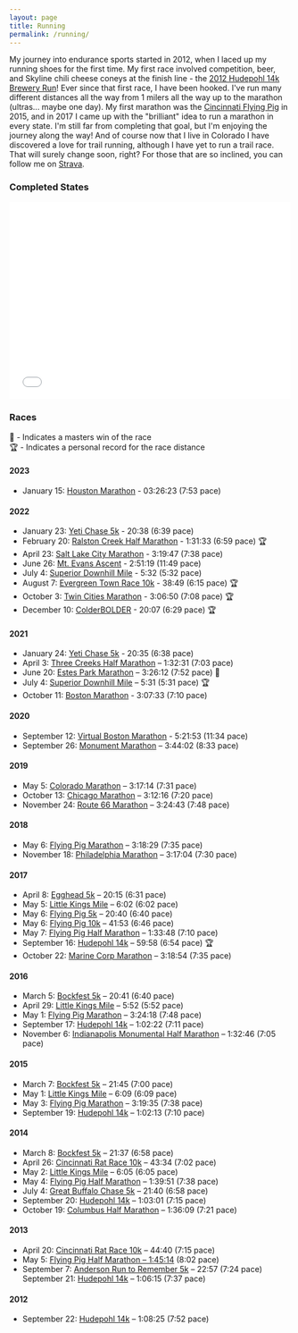 ```yaml
---
layout: page
title: Running
permalink: /running/
---
```


My journey into endurance sports started in 2012, when I laced up my running shoes for the first time. My first race involved competition, beer, and Skyline chili cheese coneys at the finish line - the <a href="https://hudy14krun.com/">2012 Hudepohl 14k Brewery Run</a>! Ever since that first race, I have been hooked. I've run many different distances all the way from 1 milers all the way up to the marathon (ultras... maybe one day). My first marathon was the <a href="https://flyingpigmarathon.com/">Cincinnati Flying Pig</a> in 2015, and in 2017 I came up with the "brilliant" idea to run a marathon in every state. I'm still far from completing that goal, but I'm enjoying the journey along the way! And of course now that I live in Colorado I have discovered a love for trail running, although I have yet to run a trail race. That will surely change soon, right? For those that are so inclined, you can follow me on <a href="https://www.strava.com/athletes/jdhunt">Strava</a>. 

<h3>Completed States</h3>
<div style="max-width:980px;margin:5px auto 10px auto;font-size:14px;"><div style="position:relative;padding: 0 0 70% 0;height:0;overflow:hidden;"><iframe style="position:absolute;top:0;left:0;width:100%;height:100%;" src="//www.fla-shop.com/visited-states/embed/?st=CO%2CIL%2CMA%2CMN%2CNE%2COH%2COK%2CPA%2CTX%2CUT%2CVA&vc=1ca032&uc=90cfea&hc=40bfa6&bc=ffffff&sl=on" frameborder="0" scrolling="no"></iframe></div>

<h3>Races</h3>
🥇 - Indicates a masters win of the race<br />
🏆 - Indicates a personal record for the race distance

<div id="races-by-year">
    <h4>2023</h4>
    <ul>
        <li>January 15: <a href="https://www.delmopro.com/results-site/houston-marathon">Houston Marathon</a> - 03:26:23 (7:53 pace)</li>
    </ul>
    <h4>2022</h4>
    <ul>
        <li>January 23: <a href="https://racingunderground.racetecresults.com/myresults.aspx?uid=16436-535-1-277696">Yeti Chase 5k</a> - 20:38 (6:39 pace)</li>
        <li>February 20: <a href="https://racingunderground.racetecresults.com/myresults.aspx?uid=16436-536-2-278081">Ralston Creek Half Marathon</a> - 1:31:33 (6:59 pace) 🏆</li>
        <li>April 23: <a href="https://www.athlinks.com/event/20457/results/Event/1003533/Course/2188967/Bib/924">Salt Lake City Marathon</a> - 3:19:47 (7:38 pace)</li>
        <li>June 26: <a href="https://racingunderground.racetecresults.com/myresults.aspx?uid=16436-540-2-284095">Mt. Evans Ascent</a> - 2:51:19 (11:49 pace)</li>
        <li>July 4: <a href="https://racingunderground.racetecresults.com/myresults.aspx?uid=16436-562-1-286035">Superior Downhill Mile</a> - 5:32 (5:32 pace)</li>
        <li>August 7: <a href="https://racingunderground.racetecresults.com/myresults.aspx?uid=16436-409-2-22021">Evergreen Town Race 10k</a> - 38:49 (6:15 pace) 🏆</li>
        <li>October 3: <a href="https://www.mtecresults.com/runner/show?race=14047&email=1&rid=5073">Twin Cities Marathon</a> - 3:06:50 (7:08 pace) 🏆</li>
        <li>December 10: <a href="https://www.bolderboulder.com/colder-2022-race-results/">ColderBOLDER</a> - 20:07 (6:29 pace) 🏆</li>
    </ul>
    <h4>2021</h4>
    <ul>
        <li>January 24: <a href="https://racingunderground.racetecresults.com/myresults.aspx?uid=16436-470-1-243137">Yeti Chase 5k</a> - 20:35 (6:38 pace)</li>
        <li>April 3: <a href="https://racingunderground.racetecresults.com/myresults.aspx?uid=16436-474-1-244100">Three Creeks Half Marathon</a> – 1:32:31 (7:03 pace)</li>
        <li>June 20: <a href="https://results.sporthive.com/events/6810199152168940800/races/478387/bib/58">Estes Park Marathon</a> – 3:26:12 (7:52 pace) 🥇</li>
        <li>July 4: <a href="https://racingunderground.racetecresults.com/myresults.aspx?uid=16436-492-1-251443">Superior Downhill Mile</a> – 5:31 (5:31 pace) 🏆</li>
        <li>October 11: <a href="https://boston.r.mikatiming.com/2021/?content=detail&fpid=search&pid=search&idp=9TGHS6FF145F2F&lang=EN_CAP&event=R&event_main_group=runner&search%5Bname%5D=Hunt&search%5Bfirstname%5D=Jonathan&search_event=R">Boston Marathon</a> - 3:07:33 (7:10 pace)</li>
    </ul>
    <h4>2020</h4>
    <ul>
        <li>September 12: <a href="https://www.strava.com/activities/4050393715">Virtual Boston Marathon</a> - 5:21:53 (11:34 pace)</li>
        <li>September 26: <a href="https://racingunderground.racetecresults.com/myresults.aspx?uid=16436-449-1-228032">Monument Marathon</a> – 3:44:02 (8:33 pace)</li>
    </ul>
    <h4>2019</h4>
    <ul>
        <li>May 5: <a href="http://results2.xacte.com/#/e/2243/listing/129173?tagcode=346&place=6#place_6th">Colorado Marathon</a> – 3:17:14 (7:31 pace)</li>
        <li>October 13: <a href="https://chicago-history.r.mikatiming.com/2019/?content=detail&fpid=search&pid=search&idp=999999107FA312000022CE73&lang=EN_CAP&event=MAR&lang=EN_CAP&search%5Bname%5D=Hunt&search%5Bfirstname%5D=Jonathan&search_event=MAR">Chicago Marathon</a> – 3:12:16 (7:20 pace)</li>
        <li>November 24: <a href="https://events.hakuapp.com/custom_individual_results/?event_id=f7640ec8cd2f0858b2ad&tag_number=4331">Route 66 Marathon</a> – 3:24:43 (7:48 pace)</li>
    </ul>
    <h4>2018</h4>
    <ul>
        <li>May 6: <a href="https://onlineraceresults.com/event/view_event.php?event_id=22127&submit_action=hop&bib=2221">Flying Pig Marathon</a> – 3:18:29 (7:35 pace)</li>
        <li>November 18: <a href="http://live.xacte.com/templates/philadelphiamarathon.com/for-runners/?id=2209&tagcode=944">Philadelphia Marathon</a> – 3:17:04 (7:30 pace)</li>
    </ul>
    <h4>2017</h4>
    <ul>
        <li>April 8: <a href="https://runsignup.com/Race/Results/42319/IndividualResult/kKZz?resultSetId=76747#U18590563">Egghead 5k</a> – 20:15 (6:31 pace)</li>
        <li>May 5: <a href="https://onlineraceresults.com/race/view_individual.php?make_printable=1&bib_num=47577&race_id=57924&type=result">Little Kings Mile</a> – 6:02 (6:02 pace)</li>
        <li>May 6: <a href="https://onlineraceresults.com/race/view_individual.php?make_printable=1&bib_num=37747&race_id=57927&type=result">Flying Pig 5k</a> – 20:40 (6:40 pace)</li>
        <li>May 6: <a href="https://onlineraceresults.com/race/view_individual.php?make_printable=1&bib_num=29196&race_id=57925&type=result">Flying Pig 10k</a> – 41:53 (6:46 pace)</li>
        <li>May 7: <a href="https://onlineraceresults.com/race/view_individual.php?make_printable=1&bib_num=22619&race_id=57932&type=result">Flying Pig Half Marathon</a> – 1:33:48 (7:10 pace)</li>
        <li>September 16: <a href="https://www.onlineraceresults.com/race/view_individual.php?make_printable=1&bib_num=766&race_id=60170&type=result">Hudepohl 14k</a> – 59:58 (6:54 pace) 🏆</li>
        <li>October 22: <a href="http://results.xacte.com/?id=1896&tagcode=23122">Marine Corp Marathon</a> – 3:18:54 (7:35 pace)</li>
    </ul>
    <h4>2016</h4>
    <ul>
        <li>March 5: <a href="https://onlineraceresults.com/race/view_individual.php?make_printable=1&bib_num=320&race_id=51950&type=result">Bockfest 5k</a> – 20:41 (6:40 pace)</li>
        <li>April 29: <a href="https://www.onlineraceresults.com/race/view_individual.php?make_printable=1&bib_num=46065&race_id=52218&type=result">Little Kings Mile</a> – 5:52 (5:52 pace)</li>
        <li>May 1: <a href="https://www.onlineraceresults.com/race/view_individual.php?make_printable=1&bib_num=1865&race_id=52224&type=result">Flying Pig Marathon</a> – 3:24:18 (7:48 pace)</li>
        <li>September 17: <a href="https://onlineraceresults.com/race/view_individual.php?make_printable=1&bib_num=788&race_id=55004&type=result">Hudepohl 14k</a> – 1:02:22 (7:11 pace)</li>
        <li>November 6: <a href="https://onlineraceresults.com/race/view_individual.php?make_printable=1&bib_num=6356&race_id=56465&type=result">Indianapolis Monumental Half Marathon</a> – 1:32:46 (7:05 pace)</li>
    </ul>
    <h4>2015</h4>
    <ul>
        <li>March 7: <a href="https://onlineraceresults.com/race/view_individual.php?make_printable=1&bib_num=343&race_id=45558&type=result">Bockfest 5k</a> – 21:45 (7:00 pace)</li>
        <li>May 1: <a href="https://onlineraceresults.com/race/view_individual.php?make_printable=1&bib_num=44593&race_id=46543&type=result">Little Kings Mile</a> – 6:09 (6:09 pace)</li>
        <li>May 3: <a href="https://onlineraceresults.com/race/view_race.php?race_id=46020&re_FN=&re_LN=Hunt&re_NO=1934&re_CITY=&re_STATE=&re_DIVISION=&submit_action=select_result&race_id=46020#racetop">Flying Pig Marathon</a> – 3:19:35 (7:38 pace)</li>
        <li>September 19: <a href="https://www.onlineraceresults.com/race/view_individual.php?make_printable=1&bib_num=793&race_id=48907&type=result">Hudepohl 14k</a> – 1:02:13 (7:10 pace)</li>
    </ul>
    <h4>2014</h4>
    <ul>
        <li>March 8: <a href="https://www.onlineraceresults.com/race/view_individual.php?make_printable=1&bib_num=235&race_id=37867&type=result">Bockfest 5k</a> – 21:37 (6:58 pace)</li>
        <li>April 26: <a href="http://www.speedy-feet.com/races/2014/0426/rat-ov.htm">Cincinnati Rat Race 10k</a> – 43:34 (7:02 pace)</li>
        <li>May 2: <a href="https://onlineraceresults.com/race/view_race.php?race_id=39202&submit_action=select_result&re_NO=45838">Little Kings Mile</a> – 6:05 (6:05 pace)</li>
        <li>May 4: <a href="https://onlineraceresults.com/race/view_race.php?race_id=39227&submit_action=select_result&re_NO=11372">Flying Pig Half Marathon</a> – 1:39:51 (7:38 pace)</li>
        <li>July 4: <a href="https://results.rmraces.live/3wayracing/events/2014/the-great-buffalo-chase-5k/16/entrant?share=1">Great Buffalo Chase 5k</a> – 21:40 (6:58 pace)</li>
        <li>September 20: <a href="https://onlineraceresults.com/race/view_individual.php?make_printable=1&bib_num=971&race_id=41590&type=result">Hudepohl 14k</a> – 1:03:01 (7:15 pace)</li>
        <li>October 19: <a href="https://www.mtecresults.com/runner/show?race=2702&rid=14836">Columbus Half Marathon</a> – 1:36:09 (7:21 pace)</li>
    </ul>
    <h4>2013</h4>
    <ul>
        <li>April 20: <a href="http://speedy-feet.com/races/2013/0420/rat10r_ov.htm">Cincinnati Rat Race 10k</a> – 44:40 (7:15 pace)</li>
        <li>May 5: <a href="https://onlineraceresults.com/race/view_race.php?race_id=32008&submit_action=select_result&re_NO=13545">Flying Pig Half Marathon – 1:45:14</a> (8:02 pace)</li>
        <li>September 7: <a href="https://www.strava.com/activities/1182350986">Anderson Run to Remember 5k</a> – 22:57 (7:24 pace)</li>September 21: <a href="https://www.onlineraceresults.com/race/view_individual.php?make_printable=1&bib_num=992&race_id=34044&type=result">Hudepohl 14k</a> – 1:06:15 (7:37 pace)</li>
    </ul>
    <h4>2012</h4>
    <ul>
        <li>September 22: <a href="https://onlineraceresults.com/race/view_individual.php?make_printable=1&bib_num=1471&race_id=28204&type=result">Hudepohl 14k</a> – 1:08:25 (7:52 pace)</li>
    </ul>
</div>